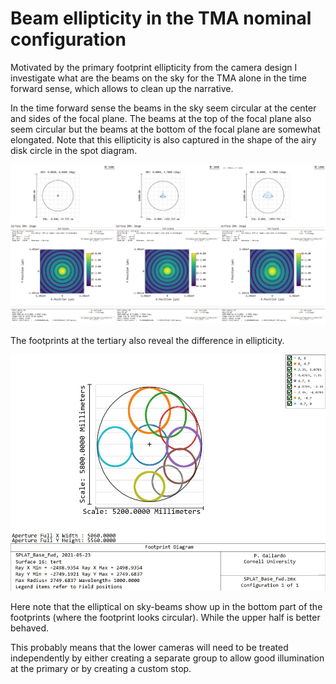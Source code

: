 # Beam ellipticity in the TMA nominal configuration

Motivated by the primary footprint ellipticity from the camera design I
investigate what are the beams on the sky for the TMA alone in the time
forward sense, which allows to clean up the narrative.

In the time forward sense the beams in the sky seem circular at the center
and sides of the focal plane. The beams at the top of the focal plane also
seem circular but the beams at the bottom of the focal plane are somewhat
elongated. Note that this ellipticity is also captured in
the shape of the airy disk circle in the spot diagram.

![](psfmaps/conf1.png)

The footprints at the tertiary also reveal the difference in ellipticity.

![](../../../SPLAT_baseline_20210523/footprints/footprints_tert.JPG)

Here note that the elliptical on sky-beams show up in the bottom part of the footprints (where the footprint looks circular). While the upper half is better behaved.

This probably means that the lower cameras will need to be treated independently by either creating a separate group to allow good illumination at the primary or by creating a custom stop.
